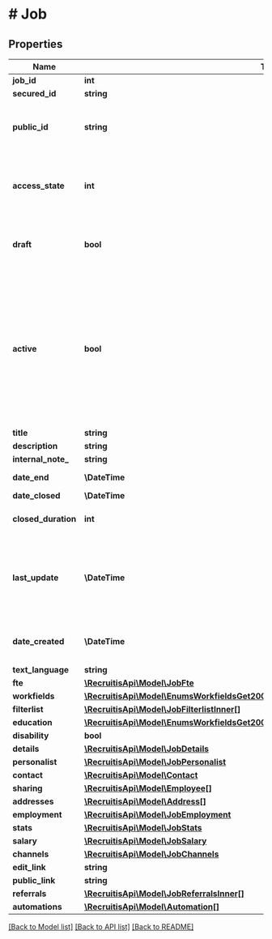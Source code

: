 # # Job

## Properties

Name | Type | Description | Notes
------------ | ------------- | ------------- | -------------
**job_id** | **int** | ID inzerátu. | [optional]
**secured_id** | **string** |  | [optional]
**public_id** | **string** | Interní označení inzerátu. Nemusí být vyplněné | [optional]
**access_state** | **int** | Značení o jaký typ pozice se jedná. Viz. acces_state parametr | [optional]
**draft** | **bool** | Značí jestli je inzerát zveřejněný, nebo jen rozepsaný. | [optional]
**active** | **bool** | Atribut active ve výpisu inzerátů značí, jestli je daný inzerát aktivní, to jest, že je právě v tuto chvíli někde publikován a zároveň není pozastaven. | [optional]
**title** | **string** |  | [optional]
**description** | **string** |  | [optional]
**internal_note_** | **string** |  | [optional]
**date_end** | **\DateTime** | Nyní date_closed | [optional]
**date_closed** | **\DateTime** |  | [optional]
**closed_duration** | **int** | Počet sekund od uzavření. | [optional]
**last_update** | **\DateTime** | Datum, kdy byl inzerát naposledy upraven. Formát YYYY-mm-dd HH:mm:ss | [optional]
**date_created** | **\DateTime** | Formát YYYY-mm-dd HH:mm:ss | [optional]
**text_language** | **string** |  | [optional]
**fte** | [**\RecruitisApi\Model\JobFte**](JobFte.md) |  | [optional]
**workfields** | [**\RecruitisApi\Model\EnumsWorkfieldsGet200ResponseOneOfPayloadInnerProfessionsInner[]**](EnumsWorkfieldsGet200ResponseOneOfPayloadInnerProfessionsInner.md) |  | [optional]
**filterlist** | [**\RecruitisApi\Model\JobFilterlistInner[]**](JobFilterlistInner.md) |  | [optional]
**education** | [**\RecruitisApi\Model\EnumsWorkfieldsGet200ResponseOneOfPayloadInnerProfessionsInner**](EnumsWorkfieldsGet200ResponseOneOfPayloadInnerProfessionsInner.md) |  | [optional]
**disability** | **bool** |  | [optional]
**details** | [**\RecruitisApi\Model\JobDetails**](JobDetails.md) |  | [optional]
**personalist** | [**\RecruitisApi\Model\JobPersonalist**](JobPersonalist.md) |  | [optional]
**contact** | [**\RecruitisApi\Model\Contact**](Contact.md) |  | [optional]
**sharing** | [**\RecruitisApi\Model\Employee[]**](Employee.md) |  | [optional]
**addresses** | [**\RecruitisApi\Model\Address[]**](Address.md) |  | [optional]
**employment** | [**\RecruitisApi\Model\JobEmployment**](JobEmployment.md) |  | [optional]
**stats** | [**\RecruitisApi\Model\JobStats**](JobStats.md) |  | [optional]
**salary** | [**\RecruitisApi\Model\JobSalary**](JobSalary.md) |  | [optional]
**channels** | [**\RecruitisApi\Model\JobChannels**](JobChannels.md) |  | [optional]
**edit_link** | **string** |  | [optional]
**public_link** | **string** |  | [optional]
**referrals** | [**\RecruitisApi\Model\JobReferralsInner[]**](JobReferralsInner.md) |  | [optional]
**automations** | [**\RecruitisApi\Model\Automation[]**](Automation.md) |  | [optional]

[[Back to Model list]](../../README.md#models) [[Back to API list]](../../README.md#endpoints) [[Back to README]](../../README.md)
